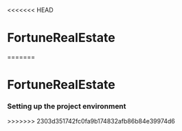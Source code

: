 <<<<<<< HEAD
# FortuneRealEstate
=======
# FortuneRealEstate

<h3> Setting up the project environment </h3>
>>>>>>> 2303d351742fc0fa9b174832afb86b84e39974d6
